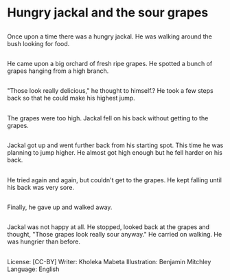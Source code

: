 # Hungry jackal and the sour grapes

##
Once upon a time there was a
hungry jackal. He was walking
around the bush looking for
food.

##
He came upon a big orchard of
fresh ripe grapes. He spotted a
bunch of grapes hanging from a
high branch.

##
"Those look really delicious," he
thought to himself.? He took a
few steps back so that he could
make his highest jump.

##
The grapes were too high.
Jackal fell on his back without
getting to the grapes.

##
Jackal got up and went further
back from his starting spot. This
time he was planning to jump
higher. He almost got high
enough but he fell harder on his
back.

##
He tried again and again, but
couldn't get to the grapes. He
kept falling until his back was
very sore.

##
Finally, he gave up and walked
away.

##
Jackal was not happy at all. He
stopped, looked back at the
grapes and thought, "Those
grapes look really sour anyway."
He carried on walking. He was
hungrier than before.

##
License: [CC-BY]
Writer: Kholeka Mabeta
Illustration: Benjamin Mitchley
Language: English
